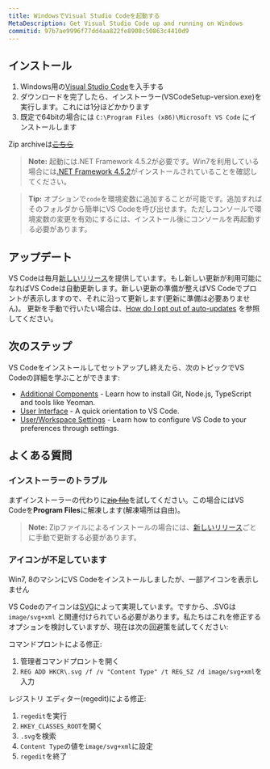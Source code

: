 ```yaml
---
title: WindowsでVisual Studio Codeを起動する
MetaDescription: Get Visual Studio Code up and running on Windows
commitid: 97b7ae9996f77dd4aa822fe8908c50863c4410d9
---
```


## インストール

1. Windows用の[Visual Studio Code](https://go.microsoft.com/fwlink/?LinkID=534107)を入手する
2. ダウンロードを完了したら、インストーラー(VSCodeSetup-version.exe)を実行します。これには1分ほどかかります
3. 既定で64bitの場合には `C:\Program Files (x86)\Microsoft VS Code` にインストールします

Zip archiveは~~[こちら](/docs/?dv=winzip)~~

>**Note:** 起動には.NET Framework 4.5.2が必要です。Win7を利用している場合には[.NET Framework 4.5.2](https://www.microsoft.com/en-us/download/details.aspx?id=42643)がインストールされていることを確認してください。

>**Tip:** オプションで`code`を環境変数に追加することが可能です。追加すればそのフォルダから簡単にVS Codeを呼び出せます。ただしコンソールで環境変数の変更を有効にするには、インストール後にコンソールを再起動する必要があります。

## アップデート

VS Codeは毎月[新しいリリース](/updates)を提供しています。もし新しい更新が利用可能になればVS Codeは自動更新します。新しい更新の準備が整えばVS Codeでプロントが表示しますので、それに沿って更新します(更新に準備は必要ありません)。 更新を手動で行いたい場合は、[How do I opt out of auto-updates](/docs/supporting/faq.md#how-do-i-opt-out-of-vs-code-autoupdates) を参照してください。

## 次のステップ

VS Codeをインストールしてセットアップし終えたら、次のトピックでVS Codeの詳細を学ぶことができます:

* [Additional Components](/docs/setup/additional-components.md) - Learn how to install Git, Node.js, TypeScript and tools like Yeoman.
* [User Interface](/docs/getstarted/userinterface.md) - A quick orientation to VS Code.
* [User/Workspace Settings](/docs/getstarted/settings.md) - Learn how to configure VS Code to your preferences through settings.

## よくある質問

### インストーラーのトラブル

まずインストーラーの代わりに~~[zip file](/docs/?dv=winzip)~~を試してください。この場合にはVS Codeを**Program Files**に解凍します(解凍場所は自由)。

>**Note:** Zipファイルによるインストールの場合には、[新しいリリース](/updates)ごとに手動で更新する必要があります。

### アイコンが不足しています

Win7, 8のマシンにVS Codeをインストールしましたが、一部アイコンを表示しません

VS Codeのアイコンは[SVG](https://ja.wikipedia.org/wiki/Scalable_Vector_Graphics)によって実現しています。ですから、.SVGは `image/svg+xml` と関連付けられている必要があります。私たちはこれを修正するオプションを検討していますが、現在は次の回避策を試してください:

コマンドプロントによる修正:

1. 管理者コマンドプロントを開く
2. `REG ADD HKCR\.svg /f /v "Content Type" /t REG_SZ /d image/svg+xml`を入力

レジストリ エディター(regedit)による修正:

1. `regedit`を実行
2. `HKEY_CLASSES_ROOT`を開く
3. `.svg`を検索
4. `Content Type`の値を`image/svg+xml`に設定
5. `regedit`を終了
